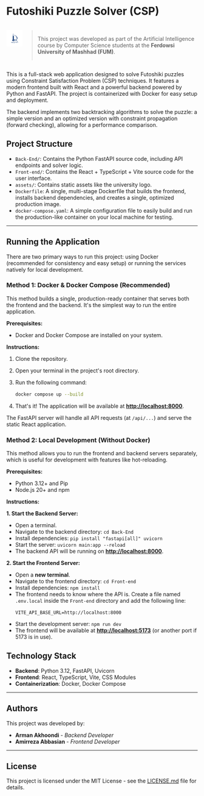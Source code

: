 # Futoshiki Puzzle Solver (CSP)

<div style='display: flex'>
<p align="center">
  <a href="https://en.um.ac.ir/" target="_blank">
    <img src="./assets/FUM-Logo.png" alt="Ferdowsi University of Mashhad Logo" width="100">
  </a>
</p>

> This project was developed as part of the Artificial Intelligence course by Computer Science students at the **Ferdowsi University of Mashhad (FUM)**.

</div>

This is a full-stack web application designed to solve Futoshiki puzzles using Constraint Satisfaction Problem (CSP) techniques. It features a modern frontend built with React and a powerful backend powered by Python and FastAPI. The project is containerized with Docker for easy setup and deployment.

The backend implements two backtracking algorithms to solve the puzzle: a simple version and an optimized version with constraint propagation (forward checking), allowing for a performance comparison.

## Project Structure

- `Back-End/`: Contains the Python FastAPI source code, including API endpoints and solver logic.
- `Front-end/`: Contains the React + TypeScript + Vite source code for the user interface.
- `assets/`: Contains static assets like the university logo.
- `Dockerfile`: A single, multi-stage Dockerfile that builds the frontend, installs backend dependencies, and creates a single, optimized production image.
- `docker-compose.yaml`: A simple configuration file to easily build and run the production-like container on your local machine for testing.

---

## Running the Application

There are two primary ways to run this project: using Docker (recommended for consistency and easy setup) or running the services natively for local development.

### Method 1: Docker & Docker Compose (Recommended)

This method builds a single, production-ready container that serves both the frontend and the backend. It's the simplest way to run the entire application.

**Prerequisites:**

- Docker and Docker Compose are installed on your system.

**Instructions:**

1.  Clone the repository.
2.  Open your terminal in the project's root directory.
3.  Run the following command:

    ```sh
    docker compose up --build
    ```

4.  That's it! The application will be available at **[http://localhost:8000](http://localhost:8000)**.

The FastAPI server will handle all API requests (at `/api/...`) and serve the static React application.

### Method 2: Local Development (Without Docker)

This method allows you to run the frontend and backend servers separately, which is useful for development with features like hot-reloading.

**Prerequisites:**

- Python 3.12+ and Pip
- Node.js 20+ and npm

**Instructions:**

**1. Start the Backend Server:**

- Open a terminal.
- Navigate to the backend directory: `cd Back-End`
- Install dependencies: `pip install "fastapi[all]" uvicorn`
- Start the server: `uvicorn main:app --reload`
- The backend API will be running on **[http://localhost:8000](http://localhost:8000)**.

**2. Start the Frontend Server:**

- Open a **new terminal**.
- Navigate to the frontend directory: `cd Front-end`
- Install dependencies: `npm install`
- The frontend needs to know where the API is. Create a file named `.env.local` inside the `Front-end` directory and add the following line:
  ```
  VITE_API_BASE_URL=http://localhost:8000
  ```
- Start the development server: `npm run dev`
- The frontend will be available at **[http://localhost:5173](http://localhost:5173)** (or another port if 5173 is in use).

## Technology Stack

- **Backend**: Python 3.12, FastAPI, Uvicorn
- **Frontend**: React, TypeScript, Vite, CSS Modules
- **Containerization**: Docker, Docker Compose

---

## Authors

This project was developed by:

- **Arman Akhoondi** - _Backend Developer_
- **Amirreza Abbasian** - _Frontend Developer_

---

## License

This project is licensed under the MIT License - see the [LICENSE.md](LICENSE.md) file for details.
